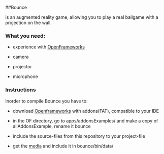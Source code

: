 ##Bounce

is an augmented reality game, allowing you to play a real ballgame with a projection on the wall.

### What you need:

* experience with [OpenFrameworks](http://www.openframeworks.cc/download)

* camera

* projector

* microphone

### Instructions
Inorder to compile Bounce you have to: 

* download [Openframeworks](http://www.openframeworks.cc/download) with addons(FAT), compatible to your IDE
    
* in the OF directory, go to apps/addonsExamples/ and make a copy of allAddonsExample, rename it bounce

* include the source-files from this repository to your project-file

* get the [media](http://egraether.multimediatechnology.at/bounce/bounce_media.zip) and include it in bounce/bin/data/